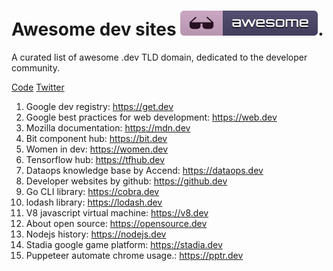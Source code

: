 <p>
	<h1>Awesome dev sites <img src="media/badge.svg"/>.</h1>
	A curated list of awesome .dev TLD domain, dedicated to the developer community.
</p>
<p>
	<a href="code-of-conduct.md">Code</a>
	<a href="https://twitter.com/qbllr_">Twitter</a>
</p>
<ol>
	<li>Google dev registry: <a href="https://get.dev/">https://get.dev</a> </li>
	<li>Google best practices for web development: <a href="https://web.dev/">https://web.dev</a></li>
	<li>Mozilla documentation:  <a href="https://mdn.dev/">https://mdn.dev</a></li>
	<li>Bit component hub: <a href="https://bit.dev/">https://bit.dev</a></li>
	<li>Women in dev: <a href="https://women.dev/">https://women.dev</a></li>
	<li>Tensorflow hub: <a href="https://tfhub.dev/">https://tfhub.dev</a></li>
	<li>Dataops knowledge base by Accend: <a href="https://dataops.dev/">https://dataops.dev</a></li>
	<li>Developer websites by github: <a href="https://github§.dev/">https://github.dev</a></li>
	<li>Go CLI library: <a href="https://cobra.dev/">https://cobra.dev</a></li>
	<li>lodash library: <a href="https://lodash.dev/">https://lodash.dev</a></li>
	<li>V8 javascript virtual machine: <a href="https://v8.dev/">https://v8.dev</a></li>
	<li>About open source: <a href="https://opensource.dev/">https://opensource.dev</a></li>
	<li>Nodejs history: <a href="https://nodejs.dev/">https://nodejs.dev</a></li>
	<li>Stadia google game platform: <a href="https://stadia.dev/">https://stadia.dev</a></li>
	<li>Puppeteer automate chrome usage.: <a href="https://pptr.dev/">https://pptr.dev</a></li>
</ol>
